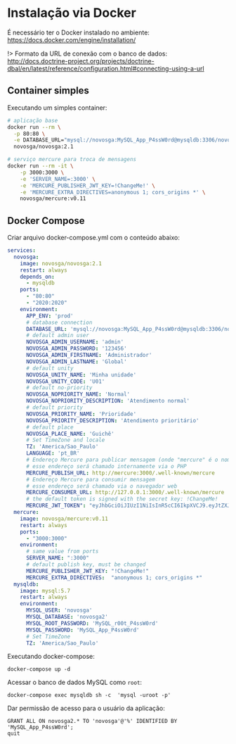 # Instalação via Docker

É necessário ter o Docker instalado no ambiente: https://docs.docker.com/engine/installation/

!> Formato da URL de conexão com o banco de dados: http://docs.doctrine-project.org/projects/doctrine-dbal/en/latest/reference/configuration.html#connecting-using-a-url

## Container simples

Executando um simples container:

```sh
# aplicação base
docker run --rm \
  -p 80:80 \
  -e DATABASE_URL="mysql://novosga:MySQL_App_P4ssW0rd@mysqldb:3306/novosga2?charset=utf8mb4&serverVersion=5.7" \
  novosga/novosga:2.1

# serviço mercure para troca de mensagens
docker run --rm -it \
    -p 3000:3000 \
    -e 'SERVER_NAME=:3000' \
    -e 'MERCURE_PUBLISHER_JWT_KEY=!ChangeMe!' \
    -e 'MERCURE_EXTRA_DIRECTIVES=anonymous 1; cors_origins *' \
    novosga/mercure:v0.11
```

## Docker Compose

Criar arquivo docker-compose.yml com o conteúdo abaixo:

```yaml
services:
  novosga:
    image: novosga/novosga:2.1
    restart: always
    depends_on:
      - mysqldb
    ports:
      - "80:80"
      - "2020:2020"
    environment:
      APP_ENV: 'prod'
      # database connection
      DATABASE_URL: 'mysql://novosga:MySQL_App_P4ssW0rd@mysqldb:3306/novosga2?charset=utf8mb4&serverVersion=5.7'
      # default admin user
      NOVOSGA_ADMIN_USERNAME: 'admin'
      NOVOSGA_ADMIN_PASSWORD: '123456'
      NOVOSGA_ADMIN_FIRSTNAME: 'Administrador'
      NOVOSGA_ADMIN_LASTNAME: 'Global'
      # default unity
      NOVOSGA_UNITY_NAME: 'Minha unidade'
      NOVOSGA_UNITY_CODE: 'U01'
      # default no-priority
      NOVOSGA_NOPRIORITY_NAME: 'Normal'
      NOVOSGA_NOPRIORITY_DESCRIPTION: 'Atendimento normal'
      # default priority
      NOVOSGA_PRIORITY_NAME: 'Prioridade'
      NOVOSGA_PRIORITY_DESCRIPTION: 'Atendimento prioritário'
      # default place
      NOVOSGA_PLACE_NAME: 'Guichê'
      # Set TimeZone and locale
      TZ: 'America/Sao_Paulo'
      LANGUAGE: 'pt_BR'
      # Endereço Mercure para publicar mensagem (onde "mercure" é o nome do host)
      # esse endereço será chamado internamente via o PHP
      MERCURE_PUBLISH_URL: http://mercure:3000/.well-known/mercure
      # Endereço Mercure para consumir mensagem
      # esse endereço será chamado via o navegador web
      MERCURE_CONSUMER_URL: http://127.0.0.1:3000/.well-known/mercure
      # the default token is signed with the secret key: !ChangeMe!
      MERCURE_JWT_TOKEN": "eyJhbGciOiJIUzI1NiIsInR5cCI6IkpXVCJ9.eyJtZXJjdXJlIjp7InB1Ymxpc2giOltdfX0.Oo0yg7y4yMa1vr_bziltxuTCqb8JVHKxp-f_FwwOim0"
  mercure:
    image: novosga/mercure:v0.11
    restart: always
    ports:
      - "3000:3000"
    environment:
      # same value from ports
      SERVER_NAME: ":3000"
      # default publish key, must be changed
      MERCURE_PUBLISHER_JWT_KEY: "!ChangeMe!"
      MERCURE_EXTRA_DIRECTIVES:  "anonymous 1; cors_origins *"
  mysqldb:
    image: mysql:5.7
    restart: always
    environment:
      MYSQL_USER: 'novosga'
      MYSQL_DATABASE: 'novosga2'
      MYSQL_ROOT_PASSWORD: 'MySQL_r00t_P4ssW0rd'
      MYSQL_PASSWORD: 'MySQL_App_P4ssW0rd'
      # Set TimeZone
      TZ: 'America/Sao_Paulo'
```

Executando docker-compose:

    docker-compose up -d

Acessar o banco de dados MySQL como `root`:

    docker-compose exec mysqldb sh -c  'mysql -uroot -p'

Dar permissão de acesso para o usuário da aplicação:

    GRANT ALL ON novosga2.* TO 'novosga'@'%' IDENTIFIED BY 'MySQL_App_P4ssW0rd';
    quit
